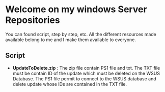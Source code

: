 # **Welcome on my windows Server Repositories**

You can found script, step by step, etc. All the different resources made available belong to me and I make them available to everyone. 

## Script

* **UpdateToDelete.zip** : The zip file contain PS1 file and txt. The TXT file must be contain ID of the update which must be deleted on the WSUS Database. The PS1 file permit to connect to the WSUS database and delete update whose IDs are contained in the TXT file.
